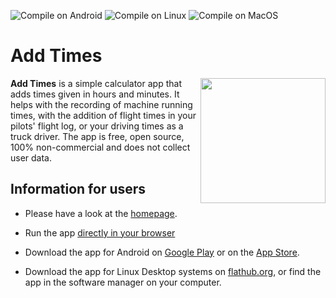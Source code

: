 ![Compile on Android](https://github.com/Akaflieg-Freiburg/addhoursandminutes/workflows/Compile%20on%20Android/badge.svg)
![Compile on Linux](https://github.com/Akaflieg-Freiburg/addhoursandminutes/workflows/Compile%20on%20Linux/badge.svg)
![Compile on MacOS](https://github.com/Akaflieg-Freiburg/addhoursandminutes/actions/workflows/macos.yml/badge.svg)

# Add Times

<img align="right"
src="https://akaflieg-freiburg.github.io/addhoursandminutes/assets/images/phone.png"
width="200">**Add Times** is a simple calculator app that adds times given in
hours and minutes. It helps with the recording of machine running times, with
the addition of flight times in your pilots' flight log, or your driving times
as a truck driver. The app is free, open source, 100% non-commercial and does
not collect user data.

## Information for users

- Please have a look at the [homepage](https://akaflieg-freiburg.github.io/addhoursandminutes).

- Run the app [directly in your browser](https://akaflieg-freiburg.github.io/addhoursandminutes/assets/webasm/addhoursandminutes.html)

- Download the app for Android on [Google Play](https://play.google.com/store/apps/details?id=de.akaflieg_freiburg.cavok.add_hours_and_minutes) or on the [App Store](https://apps.apple.com/de/app/rechnen-mit-zeiten/id6446039266).

- Download the app for Linux Desktop systems on [flathub.org](https://flathub.org/apps/details/de.akaflieg_freiburg.cavok.add_hours_and_minutes), or find the app in the software manager on your computer.
